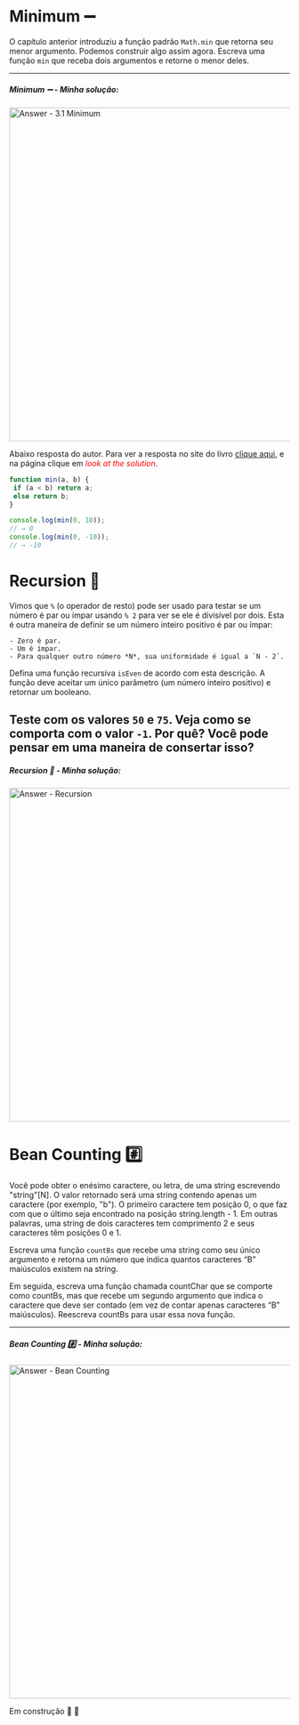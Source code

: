 # Minimum ➖

O capítulo anterior introduziu a função padrão `Math.min` que retorna seu menor argumento. Podemos construir algo assim agora. Escreva uma função `min` que receba dois argumentos e retorne o menor deles.

------

##### Minimum ➖ - Minha solução:

<img src="https://github.com/gildoneto/estudando-javascript/blob/main/eloquent-javascript-3rd-edition/img/3.1_minimum.png" alt="Answer - 3.1 Minimum" width="600" />

Abaixo resposta do autor. Para ver a resposta no site do livro [clique aqui](https://eloquentjavascript.net/code/#3.1), e na página clique em <span style="color:red">*look at the solution*</span>.
 ```javascript
function min(a, b) {
  if (a < b) return a;
  else return b;
}

console.log(min(0, 10));
// → 0
console.log(min(0, -10));
// → -10
 ```
# Recursion 🔁

Vimos que `%` (o operador de resto) pode ser usado para testar se um número é par ou ímpar usando `% 2` para ver se ele é divisível por dois. Esta é outra maneira de definir se um número inteiro positivo é par ou ímpar:

    - Zero é par.
    - Um é ímpar.
    - Para qualquer outro número *N*, sua uniformidade é igual a `N - 2`.

Defina uma função recursiva `isEven` de acordo com esta descrição. A função deve aceitar um único parâmetro (um número inteiro positivo) e retornar um booleano.

Teste com os valores `50` e `75`. Veja como se comporta com o valor `-1`. Por quê? Você pode pensar em uma maneira de consertar isso?
------

##### Recursion 🔁 - Minha solução:

<img src="" alt="Answer - Recursion" width="600" />


# Bean Counting #️⃣

Você pode obter o enésimo caractere, ou letra, de uma string escrevendo "string"[N]. O valor retornado será uma string contendo apenas um caractere (por exemplo, "b"). O primeiro caractere tem posição 0, o que faz com que o último seja encontrado na posição string.length - 1. Em outras palavras, uma string de dois caracteres tem comprimento 2 e seus caracteres têm posições 0 e 1.

Escreva uma função `countBs` que recebe uma string como seu único argumento e retorna um número que indica quantos caracteres “B” maiúsculos existem na string.

Em seguida, escreva uma função chamada countChar que se comporte como countBs, mas que recebe um segundo argumento que indica o caractere que deve ser contado (em vez de contar apenas caracteres “B” maiúsculos). Reescreva countBs para usar essa nova função.

------

##### Bean Counting #️⃣ - Minha solução:

<img src="" alt="Answer - Bean Counting" width="600" />

Em construção 👷 🚧 

<!-- <img src="" alt="Answer - Minimum" width="600" /> --> 